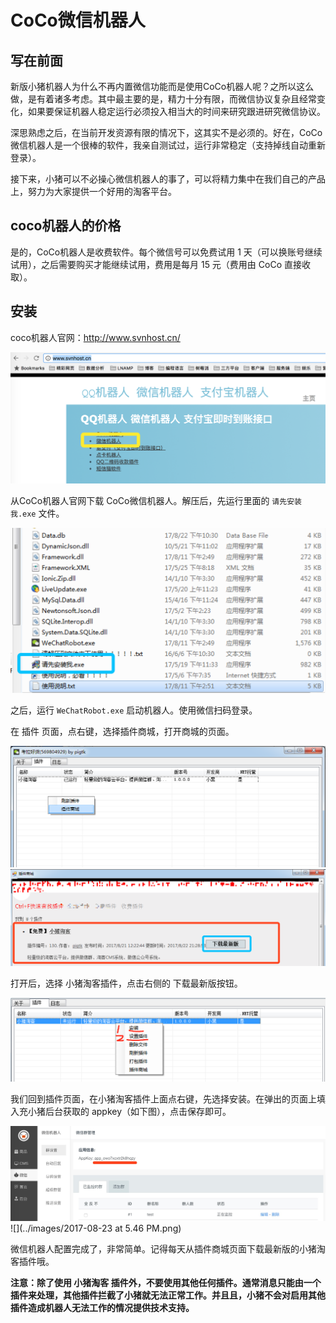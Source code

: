 # CoCo微信机器人

## 写在前面

新版小猪机器人为什么不再内置微信功能而是使用CoCo机器人呢？之所以这么做，是有着诸多考虑。其中最主要的是，精力十分有限，而微信协议复杂且经常变化，如果要保证机器人稳定运行必须投入相当大的时间来研究跟进研究微信协议。

深思熟虑之后，在当前开发资源有限的情况下，这其实不是必须的。好在，CoCo微信机器人是一个很棒的软件，我亲自测试过，运行非常稳定（支持掉线自动重新登录）。

接下来，小猪可以不必操心微信机器人的事了，可以将精力集中在我们自己的产品上，努力为大家提供一个好用的淘客平台。

## coco机器人的价格

是的，CoCo机器人是收费软件。每个微信号可以免费试用 1 天（可以换账号继续试用），之后需要购买才能继续试用，费用是每月 15 元（费用由 CoCo 直接收取）。

## 安装

coco机器人官网：<http://www.svnhost.cn/>

![](../images/3B6BB4B2-D0EB-4F31-AC52-AAC7CEB01312.png)

从CoCo机器人官网下载 CoCo微信机器人。解压后，先运行里面的 `请先安装我.exe` 文件。

![](../images/154155E9-4B36-4993-995C-907582A85A2F.png)

之后，运行 `WeChatRobot.exe` 启动机器人。使用微信扫码登录。

在 插件 页面，点右键，选择插件商城，打开商城的页面。

![](../images/86C9F75A-98AE-4C9A-9DE0-8FF8485A2AB2.png)
![](../images/7E366E23-E83C-48D5-98A0-674639072388.png)

打开后，选择 小猪淘客插件，点击右侧的 下载最新版按钮。

![](../images/CB8E31BA-129D-4921-B061-137CB36D3CA6.png)

我们回到插件页面，在小猪淘客插件上面点右键，先选择安装。在弹出的页面上填入充小猪后台获取的 appkey（如下图），点击保存即可。

![](../images/1503494681821.jpg)
![](../images/2017-08-23 at 5.46 PM.png)


微信机器人配置完成了，非常简单。记得每天从插件商城页面下载最新版的小猪淘客插件哦。

**注意：除了使用 小猪淘客 插件外，不要使用其他任何插件。通常消息只能由一个插件来处理，其他插件拦截了小猪就无法正常工作。并且且，小猪不会对启用其他插件造成机器人无法工作的情况提供技术支持。**
